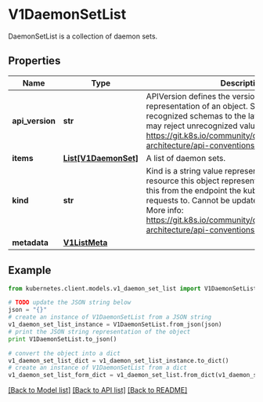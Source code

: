 # V1DaemonSetList

DaemonSetList is a collection of daemon sets.

## Properties
Name | Type | Description | Notes
------------ | ------------- | ------------- | -------------
**api_version** | **str** | APIVersion defines the versioned schema of this representation of an object. Servers should convert recognized schemas to the latest internal value, and may reject unrecognized values. More info: https://git.k8s.io/community/contributors/devel/sig-architecture/api-conventions.md#resources | [optional] 
**items** | [**List[V1DaemonSet]**](V1DaemonSet.md) | A list of daemon sets. | 
**kind** | **str** | Kind is a string value representing the REST resource this object represents. Servers may infer this from the endpoint the kubernetes.client submits requests to. Cannot be updated. In CamelCase. More info: https://git.k8s.io/community/contributors/devel/sig-architecture/api-conventions.md#types-kinds | [optional] 
**metadata** | [**V1ListMeta**](V1ListMeta.md) |  | [optional] 

## Example

```python
from kubernetes.client.models.v1_daemon_set_list import V1DaemonSetList

# TODO update the JSON string below
json = "{}"
# create an instance of V1DaemonSetList from a JSON string
v1_daemon_set_list_instance = V1DaemonSetList.from_json(json)
# print the JSON string representation of the object
print V1DaemonSetList.to_json()

# convert the object into a dict
v1_daemon_set_list_dict = v1_daemon_set_list_instance.to_dict()
# create an instance of V1DaemonSetList from a dict
v1_daemon_set_list_form_dict = v1_daemon_set_list.from_dict(v1_daemon_set_list_dict)
```
[[Back to Model list]](../README.md#documentation-for-models) [[Back to API list]](../README.md#documentation-for-api-endpoints) [[Back to README]](../README.md)


